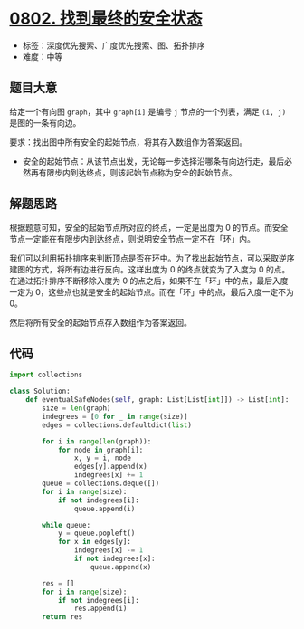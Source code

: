 # [0802. 找到最终的安全状态](https://leetcode.cn/problems/find-eventual-safe-states/)

- 标签：深度优先搜索、广度优先搜索、图、拓扑排序
- 难度：中等

## 题目大意

给定一个有向图 `graph`，其中 `graph[i]` 是编号 `j` 节点的一个列表，满足 `(i, j)` 是图的一条有向边。

要求：找出图中所有安全的起始节点，将其存入数组作为答案返回。

- 安全的起始节点：从该节点出发，无论每一步选择沿哪条有向边行走，最后必然再有限步内到达终点，则该起始节点称为安全的起始节点。

## 解题思路

根据题意可知，安全的起始节点所对应的终点，一定是出度为 0 的节点。而安全节点一定能在有限步内到达终点，则说明安全节点一定不在「环」内。

我们可以利用拓扑排序来判断顶点是否在环中。为了找出起始节点，可以采取逆序建图的方式，将所有边进行反向。这样出度为 0 的终点就变为了入度为 0 的点。在通过拓扑排序不断移除入度为 0 的点之后，如果不在「环」中的点，最后入度一定为 0，这些点也就是安全的起始节点。而在「环」中的点，最后入度一定不为 0。

然后将所有安全的起始节点存入数组作为答案返回。

## 代码

```Python
import collections

class Solution:
    def eventualSafeNodes(self, graph: List[List[int]]) -> List[int]:
        size = len(graph)
        indegrees = [0 for _ in range(size)]
        edges = collections.defaultdict(list)

        for i in range(len(graph)):
            for node in graph[i]:
                x, y = i, node
                edges[y].append(x)
                indegrees[x] += 1
        queue = collections.deque([])
        for i in range(size):
            if not indegrees[i]:
                queue.append(i)

        while queue:
            y = queue.popleft()
            for x in edges[y]:
                indegrees[x] -= 1
                if not indegrees[x]:
                    queue.append(x)

        res = []
        for i in range(size):
            if not indegrees[i]:
                res.append(i)
        return res
```

